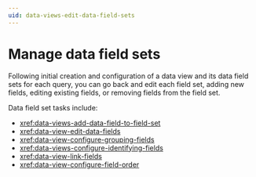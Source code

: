 ```yaml
---
uid: data-views-edit-data-field-sets
---
```


# Manage data field sets

Following initial creation and configuration of a data view and its data field sets for each query, you can go back and edit each field set, adding new fields, editing existing fields, or removing fields from the field set.

Data field set tasks include:

- <xref:data-views-add-data-field-to-field-set>
- <xref:data-view-edit-data-fields> 
- <xref:data-view-configure-grouping-fields>
- <xref:data-views-configure-identifying-fields>
- <xref:data-view-link-fields>
- <xref:data-view-configure-field-order>
